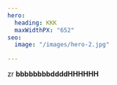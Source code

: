 ```yaml
---
hero:
  heading: KKK
  maxWidthPX: "652"
seo:
  image: "/images/hero-2.jpg"

---
```

zr **bbbbbbbbddddHHHHHH**